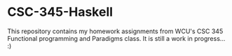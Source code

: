 # CSC-345-Haskell
This repository contains my homework assignments from WCU's CSC 345 Functional programming and Paradigms class. It is still a work in progress... :) 
